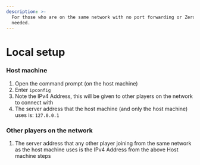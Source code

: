 ```yaml
---
description: >-
  For those who are on the same network with no port forwarding or ZeroTier
  needed.
---
```


# Local setup

### Host machine

1. Open the command prompt (on the host machine)
2. Enter `ipconfig`
3. Note the IPv4 Address, this will be given to other players on the network to connect with
4. The server address that the host machine (and only the host machine) uses is: `127.0.0.1`&#x20;



### Other players on the network

1. The server address that any other player joining from the same network as the host machine uses is the IPv4 Address from the above Host machine steps
